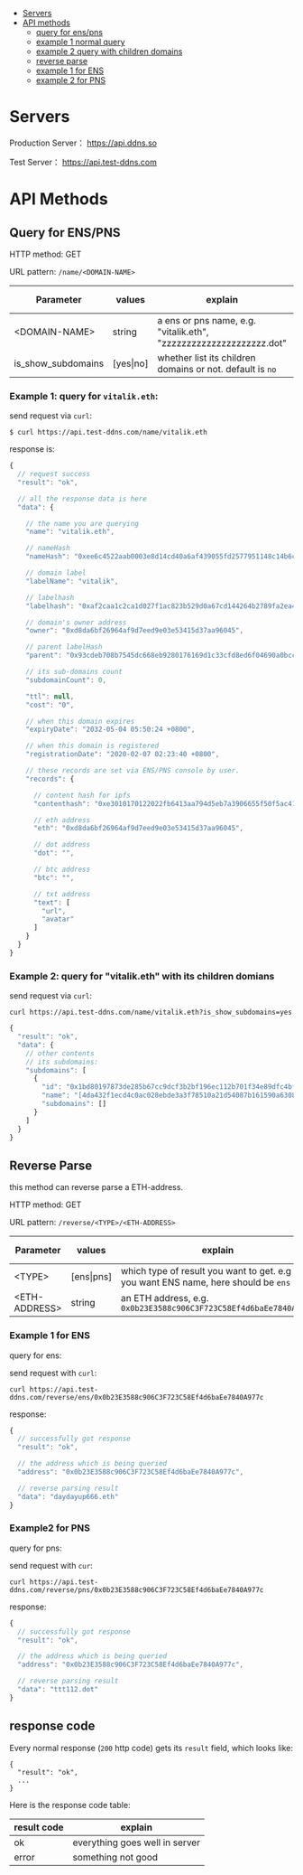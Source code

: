 <!-- TOC depthFrom:1 depthTo:6 withLinks:1 orderedList:0 -->
- [Servers](#servers)
- [API methods](#api-methods)
	- [query for ens/pns](#query-for-enspns)
    - [example 1 normal query](#example-1-query-for-vitaliketh)
    - [example 2 query with children domains](#example-2-query-for-vitaliketh-with-its-children-domians)
	- [reverse parse](#reverse-parse)
    - [example 1 for ENS](#example-1-for-ens)
    - [example 2 for PNS](#example-1-for-ens)

<!-- /TOC -->

# Servers

Production Server： https://api.ddns.so

Test Server： https://api.test-ddns.com

# API Methods

## Query for ENS/PNS

HTTP method: GET

URL pattern: `/name/<DOMAIN-NAME>`

| Parameter           | values  | explain  | is required |
|---------------------|---------|----------|-------------|
| \<DOMAIN-NAME\>       | string  | a ens or pns name, e.g. "vitalik.eth", "zzzzzzzzzzzzzzzzzzzzz.dot"  | required |
| is_show_subdomains  | [yes\|no]               | whether list its children domains or not. default is `no` | optional |


### Example 1: query for `vitalik.eth`:

send request via `curl`:

`$ curl https://api.test-ddns.com/name/vitalik.eth`

response is:

```jsx
{
  // request success
  "result": "ok",

  // all the response data is here
  "data": {

    // the name you are querying
    "name": "vitalik.eth",

    // nameHash
    "nameHash": "0xee6c4522aab0003e8d14cd40a6af439055fd2577951148c14b6cea9a53475835",

    // domain label
    "labelName": "vitalik",

    // labelhash
    "labelhash": "0xaf2caa1c2ca1d027f1ac823b529d0a67cd144264b2789fa2ea4d63a67c7103cc",

    // domain's owner address
    "owner": "0xd8da6bf26964af9d7eed9e03e53415d37aa96045",

    // parent labelHash
    "parent": "0x93cdeb708b7545dc668eb9280176169d1c33cfd8ed6f04690a0bcc88a93fc4ae",

    // its sub-domains count
    "subdomainCount": 0,

    "ttl": null,
    "cost": "0",

    // when this domain expires
    "expiryDate": "2032-05-04 05:50:24 +0800",

    // when this domain is registered
    "registrationDate": "2020-02-07 02:23:40 +0800",

    // these records are set via ENS/PNS console by user.
    "records": {

      // content hash for ipfs
      "contenthash": "0xe3010170122022fb6413aa794d5eb7a3906655f50f5ac41cbdd7933bc277f7192c9e2177c792",

      // eth address
      "eth": "0xd8da6bf26964af9d7eed9e03e53415d37aa96045",

      // dot address
      "dot": "",

      // btc address
      "btc": "",

      // txt address
      "text": [
        "url",
        "avatar"
      ]
    }
  }
}
```

### Example 2: query for "vitalik.eth" with its children domians

send request via `curl`:

`curl https://api.test-ddns.com/name/vitalik.eth?is_show_subdomains=yes `


```jsx
{
  "result": "ok",
  "data": {
    // other contents
    // its subdomains:
    "subdomains": [
      {
        "id": "0x1bd80197873de285b67cc9dcf3b2bf196ec112b701f34e89dfc4bfc9fb17b0b2",
        "name": "[4da432f1ecd4c0ac028ebde3a3f78510a21d54087b161590a63080d33b702b8d].[68562fc74af4dcfac633a803c2f57c2b826827b47f797b6ab4e468dc8607b5d0].[4f5b812789fc606be1b3b16908db13fc7a9adf7ca72641f84d75b47069d3d7f0]",
        "subdomains": []
      }
    ]
  }
}
```

## Reverse Parse

this method can reverse parse a ETH-address.

HTTP method: GET

URL pattern: `/reverse/<TYPE>/<ETH-ADDRESS>`

| Parameter           | values     | explain  | is required |
|---------------------|------------|----------|-------------|
| \<TYPE\>              | [ens\|pns] | which type of result you want to get. e.g if you want ENS name, here should be `ens` | required |
| \<ETH-ADDRESS\>       | string     | an ETH address, e.g. `0x0b23E3588c906C3F723C58Ef4d6baEe7840A977c` | required |


### Example 1 for ENS

query for ens:

send request with `curl`:

`curl https://api.test-ddns.com/reverse/ens/0x0b23E3588c906C3F723C58Ef4d6baEe7840A977c`

response:

```jsx
{
  // successfully got response
  "result": "ok",

  // the address which is being queried
  "address": "0x0b23E3588c906C3F723C58Ef4d6baEe7840A977c",

  // reverse parsing result
  "data": "daydayup666.eth"
}
```

### Example2 for PNS

query for pns:

send request with `cur`:

`curl https://api.test-ddns.com/reverse/pns/0x0b23E3588c906C3F723C58Ef4d6baEe7840A977c`

response:

```jsx
{
  // successfully got response
  "result": "ok",

  // the address which is being queried
  "address": "0x0b23E3588c906C3F723C58Ef4d6baEe7840A977c",

  // reverse parsing result
  "data": "ttt112.dot"
}
```

## response code

Every normal response (`200` http code) gets its `result` field, which looks like:

```
{
  "result": "ok",
  ...
}
```

Here is the response code table:

| result code | explain |
|-------------|---------|
| ok          | everything goes well in server |
| error       | something not good |

